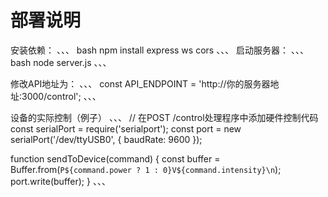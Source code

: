 # 部署说明
安装依赖：
、、、
bash
npm install express ws cors
、、、
启动服务器：
、、、
bash
node server.js
、、、

修改API地址为：
、、、
const API_ENDPOINT = 'http://你的服务器地址:3000/control';
、、、

设备的实际控制（例子）
、、、
// 在POST /control处理程序中添加硬件控制代码
const serialPort = require('serialport');
const port = new serialPort('/dev/ttyUSB0', { baudRate: 9600 });

function sendToDevice(command) {
  const buffer = Buffer.from(`P${command.power ? 1 : 0}V${command.intensity}\n`);
  port.write(buffer);
}
、、、
